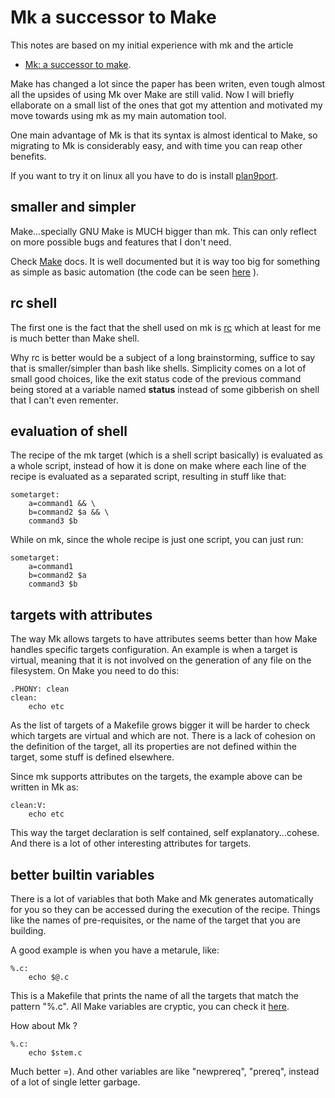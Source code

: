 # Mk a successor to Make

This notes are based on my initial experience with mk and the article
* [Mk: a successor to make](http://doc.cat-v.org/bell_labs/mk/mk.pdf).

Make has changed a lot since the paper has been writen, even tough almost
all the upsides of using Mk over Make are still valid. Now I will briefly
ellaborate on a small list of the ones that got my attention and motivated
my move towards using mk as my main automation tool.

One main advantage of Mk is that its syntax is almost identical to Make, so
migrating to Mk is considerably easy, and with time you can reap other benefits.

If you want to try it on linux all you have to do is install
[plan9port](https://9fans.github.io/plan9port/).

## smaller and simpler

Make...specially GNU Make is MUCH bigger than mk.
This can only reflect on more possible bugs and features that I don't need.

Check [Make](https://www.gnu.org/software/make/manual/make.html) docs. It is well
documented but it is way too big for something as simple as basic automation
(the code can be seen [here](http://git.savannah.gnu.org/cgit/make.git/tree/) ).

## rc shell

The first one is the fact that the shell used on mk is
[rc](http://doc.cat-v.org/plan_9/4th_edition/papers/rc)
which at least for me is much better than Make shell.

Why rc is better would be a subject of a long brainstorming, suffice
to say that is smaller/simpler than bash like shells. Simplicity comes on
a lot of small good choices, like the exit status code of the previous command
being stored at a variable named **status** instead of some gibberish
on shell that I can't even rementer.

## evaluation of shell

The recipe of the mk target (which is a shell script basically) is evaluated
as a whole script, instead of how it is done on make where each line of the
recipe is evaluated as a separated script, resulting in stuff like that:

```make
sometarget:
    a=command1 && \
    b=command2 $a && \
    command3 $b
```

While on mk, since the whole recipe is just one script,
you can just run:

```make
sometarget:
    a=command1
    b=command2 $a
    command3 $b
```

## targets with attributes

The way Mk allows targets to have attributes seems better than how Make handles
specific targets configuration. An example is when a target is virtual, meaning that
it is not involved on the generation of any file on the filesystem. On Make you need to
do this:

```make
.PHONY: clean
clean:
    echo etc
```

As the list of targets of a Makefile grows bigger it will be harder to check
which targets are virtual and which are not. There is a lack of cohesion on the
definition of the target, all its properties are not defined within the target,
some stuff is defined elsewhere.

Since mk supports attributes on the targets, the example above can be written in Mk as:

```make
clean:V:
    echo etc
```

This way the target declaration is self contained, self explanatory...cohese. And there is
a lot of other interesting attributes for targets.

## better builtin variables

There is a lot of variables that both Make and Mk generates automatically for you
so they can be accessed during the execution of the recipe. Things like the
names of pre-requisites, or the name of the target that you are building.

A good example is when you have a metarule, like:

```make
%.c:
	echo $@.c
```

This is a Makefile that prints the name of all the targets that match the pattern "%.c".
All Make variables are cryptic, you can check it [here](https://www.gnu.org/software/make/manual/html_node/Automatic-Variables.html).

How about Mk ?

```make
%.c:
	echo $stem.c
```

Much better =). And other variables are like "newprereq", "prereq", instead of a lot of single
letter garbage.

